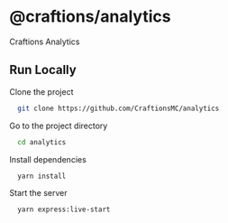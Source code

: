 
#  @craftions/analytics

Craftions Analytics


## Run Locally

Clone the project

```bash
  git clone https://github.com/CraftionsMC/analytics
```

Go to the project directory

```bash
  cd analytics
```

Install dependencies

```bash
  yarn install
```

Start the server

```bash
  yarn express:live-start
```

  